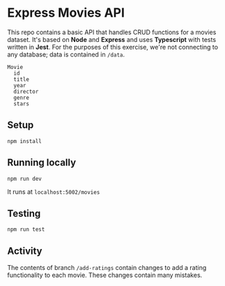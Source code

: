 # Express Movies API

This repo contains a basic API that handles CRUD functions for a movies dataset. It's based on **Node** and **Express** and uses **Typescript** with tests written in **Jest**. For the purposes of this exercise, we're not connecting to any database; data is contained in `/data`.

```
Movie
  id
  title
  year
  director
  genre
  stars
```

## Setup

`npm install`

## Running locally

`npm run dev`

It runs at `localhost:5002/movies`


## Testing

`npm run test`

## Activity

The contents of branch `/add-ratings` contain changes to add a rating functionality to each movie. These changes contain many mistakes.